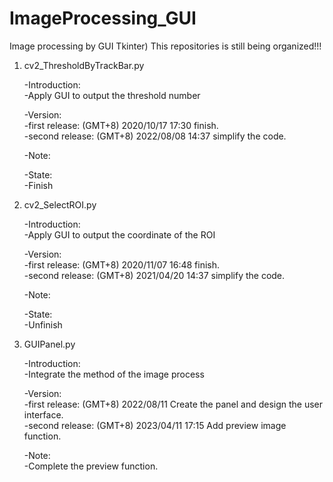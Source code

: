 # ImageProcessing_GUI
Image processing by GUI Tkinter)
This repositories is still being organized!!!

1. cv2_ThresholdByTrackBar.py

    -Introduction:    
        -Apply GUI to output the threshold number

    -Version:  
        -first release: (GMT+8) 2020/10/17 17:30 finish.  
        -second release: (GMT+8) 2022/08/08 14:37 simplify the code.

    -Note:  
        
    -State:  
        -Finish

2. cv2_SelectROI.py

    -Introduction:  
        -Apply GUI to output the coordinate of the ROI

    -Version:  
        -first release: (GMT+8) 2020/11/07 16:48 finish.  
        -second release: (GMT+8) 2021/04/20 14:37 simplify the code.

    -Note:  

    -State:  
        -Unfinish  

3. GUIPanel.py

    -Introduction:  
        -Integrate the method of the image process

    -Version:  
        -first release: (GMT+8) 2022/08/11 Create the panel and design the user interface.  
        -second release: (GMT+8) 2023/04/11 17:15 Add preview image function.  

    -Note:  
        -Complete the preview function.